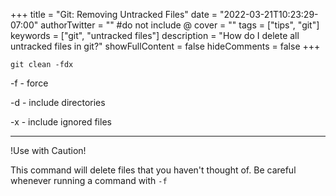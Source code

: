 +++
title = "Git: Removing Untracked Files"
date = "2022-03-21T10:23:29-07:00"
authorTwitter = "" #do not include @
cover = ""
tags = ["tips", "git"]
keywords = ["git", "untracked files"]
description = "How do I delete all untracked files in git?"
showFullContent = false
hideComments = false
+++

```
git clean -fdx
```

-f - force

-d - include directories

-x - include ignored files

---


!Use with Caution!

This command will delete files that you haven't thought of. Be careful whenever
running a command with `-f`
